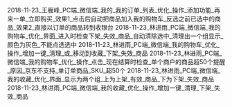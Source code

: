 2018-11-23_王雁峰_PC端_微信端_我的_我的订单_列表_优化_操作_添加功能_再来一单_立即购买_效果1_点击后自动把商品加入我的购物车_反选之前已选中的商品_效果2_直接以订单的商品转到收银台
2018-11-23_林进雨_PC端_微信端_我的购物车_优化_界面_进入时检查下架_失效_商品_自动清除选中_清理出一个组显示_颜色为灰色_不能点选选中
2018-11-23_林进雨_PC端_微信端_我的购物车_优化_操作_增加一键_清理_或_移动到收藏_下架_失效_商品
2018-11-23_林进雨_PC端_微信端_我的购物车_优化_操作_点击_现在结算时检查_单个商户的商品超50个提醒_原因_京东不支持_单订单商品_SKU_超50个
2018-11-23_林进雨_PC端_微信端_我的收藏_优化_界面_显示为两个组_上为上架_有效_商品_下为下架_失效_商品
2018-11-23_林进雨_PC端_微信端_我的收藏_优化_操作_增加一键_清理_下架_失效_商品